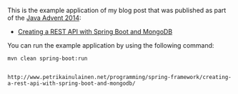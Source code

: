 This is the example application of my blog post that was published as part of the [Java Advent 2014](http://www.javaadvent.com):

* [Creating a REST API with Spring Boot and MongoDB]()


You can run the example application by using the following command:

    mvn clean spring-boot:run
    
    
    http://www.petrikainulainen.net/programming/spring-framework/creating-a-rest-api-with-spring-boot-and-mongodb/
